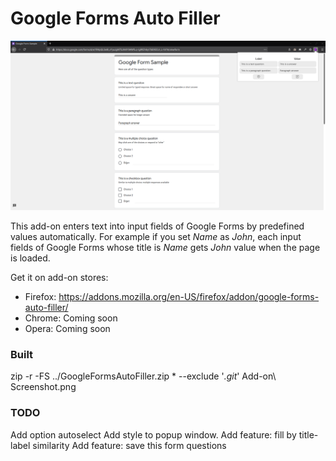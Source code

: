 # Google Forms Auto Filler

![Google Forms Auto Filler Screenshot](Add-on%20Screenshot.png)

This add-on enters text into input fields of Google Forms by predefined values automatically. For example if you set *Name* as *John*, each input fields of Google Forms whose title is *Name* gets *John* value when the page is loaded. 

Get it on add-on stores:
+ Firefox: <https://addons.mozilla.org/en-US/firefox/addon/google-forms-auto-filler/>
+ Chrome: Coming soon
+ Opera: Coming soon

### Built

zip -r -FS ../GoogleFormsAutoFiller.zip * --exclude '*.git*' Add-on\ Screenshot.png

### TODO

Add option autoselect
Add style to popup window.
Add feature: fill by title-label similarity
Add feature: save this form questions
